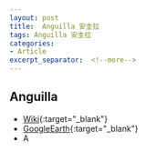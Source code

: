 ```yaml
---
layout: post
title:  Anguilla 安圭拉
tags: Anguilla 安圭拉 
categories:
- Article
excerpt_separator:  <!--more-->
---
```

## Anguilla 
- [Wiki](https://zh.wikipedia.org/w/index.php?search=Anguilla "Wiki"){:target="_blank"} 
- [GoogleEarth](https://earth.google.com/web/search/Anguilla "GoogleEarth"){:target="_blank"} 
- A 

